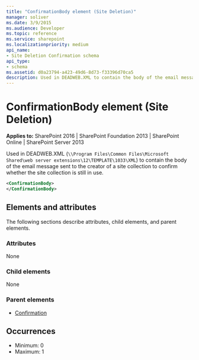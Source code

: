 ```yaml
---
title: "ConfirmationBody element (Site Deletion)"
manager: soliver
ms.date: 3/9/2015
ms.audience: Developer
ms.topic: reference
ms.service: sharepoint
ms.localizationpriority: medium
api_name:
- Site Deletion Confirmation schema
api_type:
- schema
ms.assetid: d0a23794-a423-49d6-8d73-f33396d70ca5
description: Used in DEADWEB.XML to contain the body of the email message sent to the creator of a site collection to confirm whether the site collection is still in use. 
---
```


# ConfirmationBody element (Site Deletion)

**Applies to:** SharePoint 2016 | SharePoint Foundation 2013 | SharePoint Online | SharePoint Server 2013
  
Used in DEADWEB.XML (`\\Program Files\Common Files\Microsoft Shared\web server extensions\12\TEMPLATE\1033\XML`) to contain the body of the email message sent to the creator of a site collection to confirm whether the site collection is still in use. 
  
```XML
<ConfirmationBody>
</ConfirmationBody>
```

## Elements and attributes

The following sections describe attributes, child elements, and parent elements.

### Attributes

None
   
### Child elements

None
   
### Parent elements

- [Confirmation](confirmation-element-site-deletion.md)
   
## Occurrences

- Minimum: 0
- Maximum: 1  

<br/>
   

